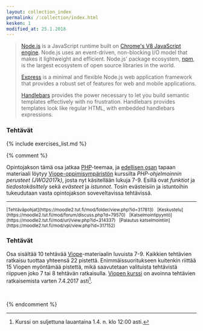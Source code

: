 ```yaml
---
layout: collection_index
permalink: /:collection/index.html
kesken: 1
modified_at: 25.1.2018
---
```




> [Node.js][node] is a JavaScript runtime built on [Chrome's V8 JavaScript engine][v8]. Node.js uses an event-driven, non-blocking I/O model that makes it lightweight and efficient. Node.js' package ecosystem, [npm][npm-site], is the largest ecosystem of open source libraries in the world.
>
> [Express][express] is a minimal and flexible Node.js web application framework that provides a robust set of features for web and mobile applications.
>
> [Handlebars][handlebars] provides the power necessary to let you build semantic templates effectively with no frustration. Handlebars provides templates look like regular HTML, with embedded handlebars expressions.


[node]: https://nodejs.org
[express]: https://expressjs.com
[handlebars]: http://handlebarsjs.com
[v8]: https://developers.google.com/v8/
[npm-site]: https://www.npmjs.com

### Tehtävät

{% include exercises_list.md %}




{% comment %}

Opintojakson tämä osa jatkaa [PHP][PHP]-teemaa, ja [edellisen osan](../osa3) tapaan materiaali löytyy [Viope-oppimisympäristön][viope] kurssilta *PHP-ohjelmoinnin perusteet (JWO2017k)*, josta nyt käsitellään lukuja 7-9. Esillä ovat *funktiot* ja *tiedostokäsittely* sekä *evästeet* ja *istunnot*. Tosin evästeisiin ja istuntoihin tukeudutaan vasta opintojakson soveveltavissa tehtävissä.

[PHP]: http://php.net
[viope]: https://moodle2.tut.fi/mod/url/view.php?id=315284


<hr/>
<small>
[Tehtäväpohjat](https://moodle2.tut.fi/mod/folder/view.php?id=317813) &nbsp;
[Keskustelu](https://moodle2.tut.fi/mod/forum/discuss.php?d=79570) &nbsp;
[Katselmointipyyntö](https://moodle2.tut.fi/mod/url/view.php?id=314337) &nbsp;
[Palautus katselmointiin](https://moodle2.tut.fi/mod/vpl/view.php?id=317152)
</small>

### Tehtävät

Osa sisältää 10 tehtävää [Viope][viope]-materiaalin luvuista 7-9. Kaikkien tehtävien ratkaisu tuottaa yhteensä 22 pistettä. Enimmäissuoritukseen kuitenkin riittää 15 Viopen myöntämää pistettä, mikä saavutetaan valituista tehtävistä riippuen joko 7 tai 8 tehtävän ratkaisulla. [Viopen kurssi][viope] on avoinna tehtävien ratkaisemista varten 7.4.2017 asti[^2].

[^2]: Kurssi on suljettuna lauantaina 1.4. n. klo 12:00 asti.

<br/>


{% endcomment %}
